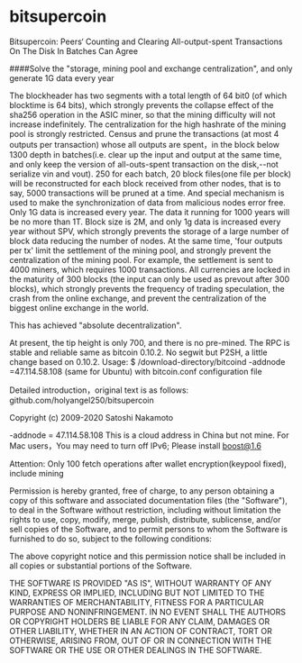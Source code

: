# bitsupercoin
Bitsupercoin: Peers‘ Counting and Clearing All-output-spent Transactions On The Disk In Batches Can Agree 

####Solve the "storage, mining pool and exchange centralization", and only generate 1G data every year

The blockheader has two segments with a total length of 64 bit0 (of which blocktime is 64 bits), which strongly prevents the collapse effect of the sha256 operation in the ASIC miner, so that the mining difficulty will not increase indefinitely. The centralization for the high hashrate of the mining pool is strongly restricted.
Census and prune the transactions (at most 4 outputs per transaction) whose all outputs are spent，in the block below 1300 depth in batches(i.e. clear up the input and output at the same time, and only keep the version of all-outs-spent transaction on the disk,--not serialize vin and vout). 250 for each batch, 20 block files(one file per block) will be reconstructed for each block received from other nodes, that is to say, 5000 transactions will be pruned at a time. And special mechanism is used to make the synchronization of data from malicious nodes error free. Only 1G data is increased every year. The data it running for 1000 years will be no more than 1T.
Block size is 2M, and only 1g data is increased every year without SPV, which strongly prevents the storage of a large number of block data reducing the number of nodes.
At the same time, 'four outputs per tx' limit the settlement of the mining pool, and strongly prevent the centralization of the mining pool. For example, the settlement is sent to 4000 miners, which requires 1000 transactions.
All currencies are locked in the maturity of 300 blocks (the input can only be used as prevout after 300 blocks), which strongly prevents the frequency of trading speculation, the crash from the online exchange, and prevent the centralization of the biggest online exchange in the world.

This has achieved "absolute decentralization".

At present, the tip height is only 700, and there is no pre-mined. The RPC is stable and reliable same as bitcoin 0.10.2. No segwit but P2SH, a little change based on 0.10.2.
Usage: $ /download-directory/bitcoind -addnode =47.114.58.108 (same for Ubuntu) with bitcoin.conf configuration file

Detailed introduction，original text is as follows: github.com/holyangel250/bitsupercoin

Copyright (c) 2009-2020 Satoshi Nakamoto

-addnode = 47.114.58.108
This is a cloud address in China but not mine.
For Mac users，You may need to turn off IPv6; Please install boost@1.6

Attention: Only 100 fetch operations after wallet encryption(keypool fixed), include mining


Permission is hereby granted, free of charge, to any person obtaining a copy
of this software and associated documentation files (the "Software"), to deal
in the Software without restriction, including without limitation the rights
to use, copy, modify, merge, publish, distribute, sublicense, and/or sell
copies of the Software, and to permit persons to whom the Software is
furnished to do so, subject to the following conditions:

The above copyright notice and this permission notice shall be included in
all copies or substantial portions of the Software.

THE SOFTWARE IS PROVIDED "AS IS", WITHOUT WARRANTY OF ANY KIND, EXPRESS OR
IMPLIED, INCLUDING BUT NOT LIMITED TO THE WARRANTIES OF MERCHANTABILITY,
FITNESS FOR A PARTICULAR PURPOSE AND NONINFRINGEMENT. IN NO EVENT SHALL THE
AUTHORS OR COPYRIGHT HOLDERS BE LIABLE FOR ANY CLAIM, DAMAGES OR OTHER
LIABILITY, WHETHER IN AN ACTION OF CONTRACT, TORT OR OTHERWISE, ARISING FROM,
OUT OF OR IN CONNECTION WITH THE SOFTWARE OR THE USE OR OTHER DEALINGS IN
THE SOFTWARE.
